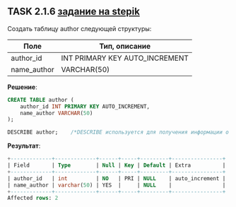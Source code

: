 ## TASK 2.1.6 [задание на stepik](https://stepik.org/lesson/308885/step/6?unit=291011)
Создать таблицу author следующей структуры:

|Поле	       |Тип, описание                 |
|------------|------------------------------|
|author_id	 |INT PRIMARY KEY AUTO_INCREMENT|
|name_author |	VARCHAR(50)                 |

**Решение**:

```SQL
CREATE TABLE author (
    author_id INT PRIMARY KEY AUTO_INCREMENT,
    name_author VARCHAR(50)
);

DESCRIBE author;    /*DESCRIBE используется для получения информации о структуре таблицы*/
```

**Результат**:

```SQL
+-------------+-------------+------+-----+---------+----------------+
| Field       | Type        | Null | Key | Default | Extra          |
+-------------+-------------+------+-----+---------+----------------+
| author_id   | int         | NO   | PRI | NULL    | auto_increment |
| name_author | varchar(50) | YES  |     | NULL    |                |
+-------------+-------------+------+-----+---------+----------------+
Affected rows: 2
```
